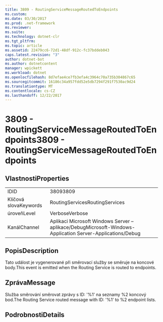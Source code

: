 ```yaml
---
title: 3809 - RoutingServiceMessageRoutedToEndpoints
ms.custom: 
ms.date: 03/30/2017
ms.prod: .net-framework
ms.reviewer: 
ms.suite: 
ms.technology: dotnet-clr
ms.tgt_pltfrm: 
ms.topic: article
ms.assetid: 22479cc6-72d1-48df-912c-fc37bddeb043
caps.latest.revision: "3"
author: dotnet-bot
ms.author: dotnetcontent
manager: wpickett
ms.workload: dotnet
ms.openlocfilehash: 8d7efae4ce7fb3efa4c3964c70a735b304867c65
ms.sourcegitcommit: 16186c34a957fdd52e5db7294f291f7530ac9d24
ms.translationtype: MT
ms.contentlocale: cs-CZ
ms.lasthandoff: 12/22/2017
---
```

# <a name="3809---routingservicemessageroutedtoendpoints"></a><span data-ttu-id="6f759-102">3809 - RoutingServiceMessageRoutedToEndpoints</span><span class="sxs-lookup"><span data-stu-id="6f759-102">3809 - RoutingServiceMessageRoutedToEndpoints</span></span>
## <a name="properties"></a><span data-ttu-id="6f759-103">Vlastnosti</span><span class="sxs-lookup"><span data-stu-id="6f759-103">Properties</span></span>  
  
|||  
|-|-|  
|<span data-ttu-id="6f759-104">ID</span><span class="sxs-lookup"><span data-stu-id="6f759-104">ID</span></span>|<span data-ttu-id="6f759-105">3809</span><span class="sxs-lookup"><span data-stu-id="6f759-105">3809</span></span>|  
|<span data-ttu-id="6f759-106">Klíčová slova</span><span class="sxs-lookup"><span data-stu-id="6f759-106">Keywords</span></span>|<span data-ttu-id="6f759-107">RoutingServices</span><span class="sxs-lookup"><span data-stu-id="6f759-107">RoutingServices</span></span>|  
|<span data-ttu-id="6f759-108">úroveň</span><span class="sxs-lookup"><span data-stu-id="6f759-108">Level</span></span>|<span data-ttu-id="6f759-109">Verbose</span><span class="sxs-lookup"><span data-stu-id="6f759-109">Verbose</span></span>|  
|<span data-ttu-id="6f759-110">Kanál</span><span class="sxs-lookup"><span data-stu-id="6f759-110">Channel</span></span>|<span data-ttu-id="6f759-111">Aplikaci Microsoft Windows Server – aplikace/Debug</span><span class="sxs-lookup"><span data-stu-id="6f759-111">Microsoft-Windows-Application Server-Applications/Debug</span></span>|  
  
## <a name="description"></a><span data-ttu-id="6f759-112">Popis</span><span class="sxs-lookup"><span data-stu-id="6f759-112">Description</span></span>  
 <span data-ttu-id="6f759-113">Tato událost je vygenerované při směrovací služby se směruje na koncové body.</span><span class="sxs-lookup"><span data-stu-id="6f759-113">This event is emitted when the Routing Service is routed to endpoints.</span></span>  
  
## <a name="message"></a><span data-ttu-id="6f759-114">Zpráva</span><span class="sxs-lookup"><span data-stu-id="6f759-114">Message</span></span>  
 <span data-ttu-id="6f759-115">Služba směrování směrovat zprávy s ID: '%1' na seznamy %2 koncový bod.</span><span class="sxs-lookup"><span data-stu-id="6f759-115">The Routing Service routed message with ID: '%1' to %2 endpoint lists.</span></span>  
  
## <a name="details"></a><span data-ttu-id="6f759-116">Podrobnosti</span><span class="sxs-lookup"><span data-stu-id="6f759-116">Details</span></span>
